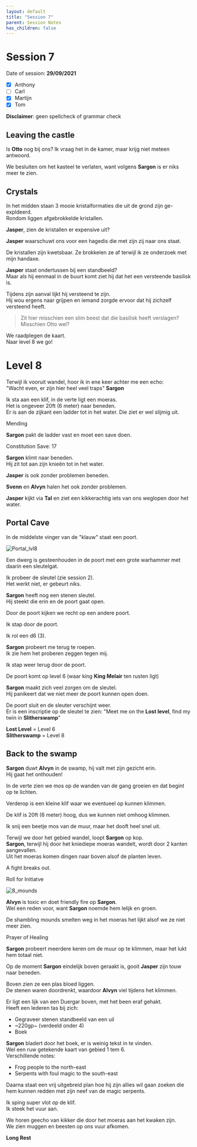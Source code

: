 ```yaml
---
layout: default
title: "Session 7"
parent: Session Notes
has_children: false
---
```


# Session 7

Date of session: **29/09/2021**

- [X] Anthony
- [ ] Carl
- [X] Martijn
- [X] Tom

**Disclaimer**: geen spellcheck of grammar check

## Leaving the castle

Is **Otto** nog bij ons?
Ik vraag het in de kamer, maar krijg niet meteen antwoord.

We besluiten om het kasteel te verlaten, want volgens **Sargon** is er niks meer te zien.

## Crystals

In het midden staan 3 mooie kristalformaties die uit de grond zijn ge-expldeerd.  
Rondom liggen afgebrokkelde kristallen.

**Jasper**, zien de kristallen er expensive uit?

**Jasper** waarschuwt ons voor een hagedis die met zijn zij naar ons staat.

De kristallen zijn kwetsbaar. Ze brokkelen ze af terwijl ik ze onderzoek met mijn handaxe.

**Jasper** staat ondertussen bij een standbeeld?  
Maar als hij eenmaal in de buurt komt ziet hij dat het een versteende basilisk is.

Tijdens zijn aanval lijkt hij versteend te zijn.  
Hij wou ergens naar grijpen en iemand zorgde ervoor dat hij zichzelf versteend heeft.

> Zit hier misschien een slim beest dat die basilisk heeft verslagen? Misschien Otto wel?

We raadplegen de kaart.  
Naar level 8 we go!

# Level 8

Terwijl ik vooruit wandel, hoor ik in ene keer achter me een echo:  
"Wacht even, er zijn hier heel veel traps" **Sargon**

Ik sta aan een klif, in de verte ligt een moeras.  
Het is ongeveer 20ft (6 meter) naar beneden.  
Er is aan de zijkant een ladder tot in het water.  Die ziet er wel slijmig uit.

<div class="text-blue-000">
  Mending
</div>

**Sargon** pakt de ladder vast en moet een save doen.

<div class="text-red-000">
 Constitution Save: 17
</div>

**Sargon** klimt naar beneden.  
Hij zit tot aan zijn knieën tot in het water.  

**Jasper** is ook zonder problemen beneden.  

**Svenn** en **Alvyn** halen het ook zonder problemen.

**Jasper** kijkt via **Tal** en ziet een kikkerachtig iets van ons weglopen door het water.  

## Portal Cave

In de middelste vinger van de "klauw" staat een poort.

![Portal_lvl8](img/8_portal.PNG)

Een dwerg is gesteenhouden in de poort met een grote warhammer met daarin een sleutelgat.  

Ik probeer de sleutel (zie session 2).  
Het werkt niet, er gebeurt niks.  

**Sargon** heeft nog een stenen sleutel.  
Hij steekt die erin en de poort gaat open.

Door de poort kijken we recht op een andere poort.  

Ik stap door de poort.

Ik rol een d6 (3).

**Sargon** probeert me terug te roepen.  
Ik zie hem het proberen zeggen tegen mij.

Ik stap weer terug door de poort.  

De poort komt op level 6 (waar king **King Melair** ten rusten ligt)

**Sargon** maakt zich veel zorgen om de sleutel.  
Hij panikeert dat we niet meer de poort kunnen open doen.  

De poort sluit en de sleuter verschijnt weer.  
Er is een inscriptie op de sleutel te zien:
"Meet me on the **Lost level**, find my twin in **Slitherswamp**"

**Lost Level** = Level 6  
**Slitherswamp** = Level 8  

## Back to the swamp

**Sargon** duwt **Alvyn** in de swamp, hij valt met zijn gezicht erin.  
Hij gaat het onthouden!  

In de verte zien we mos op de wanden van de gang groeien en dat begint op te lichten.  

Verderop is een kleine klif waar we eventueel op kunnen klimmen.  

De klif is 20ft (6 meter) hoog, dus we kunnen niet omhoog klimmen.  

Ik snij een beetje mos van de muur, maar het dooft heel snel uit.  

Terwijl we door het gebied wandel, loopt **Sargon** op kop.  
**Sargon**, terwijl hij door het kniediepe moeras wandelt, wordt door 2 kanten aangevallen.  
Uit het moeras komen dingen naar boven alsof de planten leven.  

A fight breaks out.

<div class="text-red-000">
 Roll for Initiatve
</div>

![8_mounds](img/8_mounds.PNG)

**Alvyn** is toxic en doet friendly fire op **Sargon**.  
Wel een reden voor, want **Sargon** noemde hem lelijk en groen.  

De shambling mounds smelten weg in het moeras het lijkt alsof we ze niet meer zien.

<div class="text-blue-000">
  Prayer of Healing
</div>

**Sargon** probeert meerdere keren om de muur op te klimmen, maar het lukt hem totaal niet.

Op de moment **Sargon** eindelijk boven geraakt is, gooit **Jasper** zijn touw naar beneden.

Boven zien ze een plas bloed liggen.  
De stenen waren doordrenkt, waardoor **Alvyn** viel tijdens het klimmen.  

Er ligt een lijk van een Duergar boven, met het been eraf gehakt.  
Heeft een lederen tas bij zich:  
- Gegraveer stenen standbeeld van een uil
- ~220gp~ (verdeeld onder 4)
- Boek

**Sargon** bladert door het boek, er is weinig tekst in te vinden.  
Wel een ruw getekende kaart van gebied 1 tem 6.  
Verschillende notes:
- Frog people to the north-east
- Serpents with foul magic to the south-east

Daarna staat een vrij uitgebreid plan hoe hij zijn allies wil gaan zoeken die hem kunnen redden met zijn neef van de magic serpents.

Ik sping super vlot op de klif.  
Ik steek het vuur aan.  

We horen geecho van kikker die door het moeras aan het kwaken zijn.  
We zien muggen en beesten op ons vuur afkomen.  

**Long Rest**
